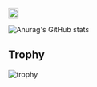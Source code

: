 <p align="left">
  <a href="https://github.com/ooguroiori">
    <img height="20" src="https://komarev.com/ghpvc/?username=ooguroiori" />
  </a>
</p>

![Anurag's GitHub stats](https://github-readme-stats.vercel.app/api?username=ooguroiori&show_icons=true&theme=tokyonight)

## Trophy
![trophy](https://github-profile-trophy.vercel.app/?username=ooguroiori&theme=gruvbox)
